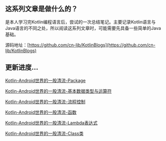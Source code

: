 ## 这系列文章是做什么的？

是本人学习完Kotlin编程语言后，尝试的一次总结笔记。主要记录Kotlin语言与Java语言的不同之处，所以阅读这系列文章时，可能需要先具备一些简单的Java基础。


源码地址：[https://github.com/cn-ljb/KotlinBlogs](https://github.com/cn-ljb/KotlinBlogs)

## 更新进度...

[Kotlin-Android世界的一股清流-Package](http://blog.csdn.net/qq1026291832/article/details/73291525)

[Kotlin-Android世界的一股清流-基本数据类型与运算符](http://blog.csdn.net/qq1026291832/article/details/73326200)

[Kotlin-Android世界的一股清流-流程控制](http://blog.csdn.net/qq1026291832/article/details/73331528)

[Kotlin-Android世界的一股清流-函数](http://blog.csdn.net/qq1026291832/article/details/73472554)

[Kotlin-Android世界的一股清流-Lambda表达式](http://blog.csdn.net/qq1026291832/article/details/73511138)

[Kotlin-Android世界的一股清流-Class类](http://blog.csdn.net/qq1026291832/article/details/73608884)